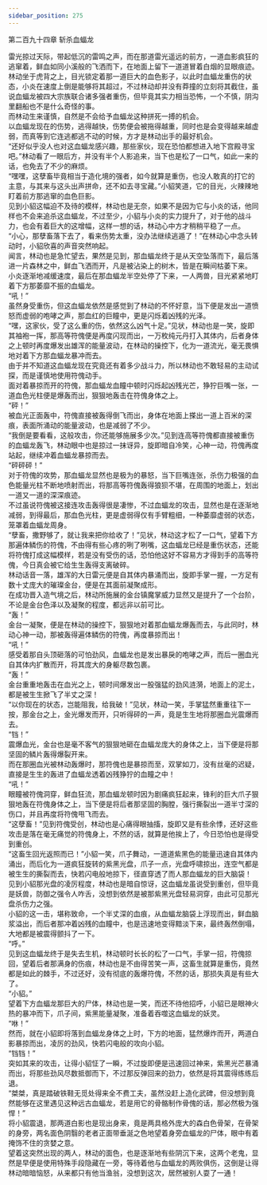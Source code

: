 ```yaml
---
sidebar_position: 275
---
```

 第二百九十四章 斩杀血蝠龙


雷光掠过天际，带起低沉的雷鸣之声，而在那道雷光遥远的前方，一道血影疯狂的逃窜着，鲜血如同小溪般的飞洒而下，在地面上留下一道道冒着白烟的显眼痕迹。  
林动坐于虎背之上，目光锁定着那一道巨大的血色影子，以此时血蝠龙重伤的状态，小炎在速度上倒是能够将其超过，不过林动却并没有莽撞的立刻将其截住，虽说血蝠龙被四大宗族联合诸多强者重伤，但毕竟其实力相当恐怖，一个不慎，阴沟里翻船也不是什么奇怪的事。  
而林动生来谨慎，自然是不会给予血蝠龙这种拼死一搏的机会。  
以血蝠龙现在的伤势，逃得越快，伤势便会被拖得越重，同时也是会变得越来越虚弱，而真等到它连逃都逃不动的时候，方才是林动出手的最好机会。  
“还好似乎没人也对这血蝠龙感兴趣，那些家伙，现在恐怕都想进入地下宫殿寻宝吧。”林动看了一眼后方，并没有半个人影追来，当下也是松了一口气，如此一来的话，也免去了不少的麻烦。  
“嘿嘿，这孽畜毕竟相当于造化境的强者，如今就算是重伤，也没人敢真的打它的主意，与其来与这头出声拼命，还不如去寻宝藏。”小貂笑道，它的目光，火辣辣地盯着前方那逃窜的血色巨影。  
见到小貂这幅迫不及待的模样，林动也是无奈，如果不是因为它与小炎的话，他同样也不会来追杀这血蝠龙，不过至少，小貂与小炎的实力提升了，对于他的战斗力，也会有着巨大的这增幅，这样一想的话，林动心中方才稍稍平稳了一点。  
“小心，那孽畜落下去了，看来伤势太重，没办法继续逃遁了！”在林动心中念头转动时，小貂欣喜的声音突然响起。  
闻言，林动也是急忙望去，果然是见到，那血蝠龙终于是从天空坠落而下，最后落进一片森林之中，鲜血飞洒而开，凡是被沾染上的树木，皆是在瞬间枯萎下来。  
小炎逐渐地减缓速度，最后在那血蝠龙半空处停了下来，一人两兽，目光紧紧地盯着下方那萎靡不振的血蝠龙。  
“吼！”  
虽然身受重伤，但这血蝠龙依然是感觉到了林动的不怀好意，当下便是发出一道愤怒而虚弱的咆哮之声，那血红的巨瞳中，更是闪烁着凶残的光泽。  
“嘿，这家伙，受了这么重的伤，依然这么凶气十足。”见状，林动也是一笑，旋即其袖袍一挥，那高等符傀便是再度闪现而出，一万枚纯元丹打入其体内，后者身体之上顿时再度爆发出雄浑的能量波动，在林动的操控下，化为一道流光，毫无畏惧地对着下方那血蝠龙暴冲而去。  
由于并不知道这血蝠龙现在究竟还有着多少战斗力，所以林动也不敢轻易的主动试探，而是谨慎地使用符傀动手。  
面对着暴掠而开的符傀，那血蝠龙血瞳中顿时闪烁起凶残光芒，狰狞巨嘴一张，一道血色光柱便是爆轰而出，狠狠地轰击在符傀身体之上。  
“砰！”  
被血光正面轰中，符傀直接被轰得倒飞而出，身体在地面上搽出一道上百米的深痕，表面所涌动的能量波动，也是减弱了不少。  
“我倒是要看看，这般攻击，你还能够施展多少次。”见到连高等符傀都直接被重伤的血蝠龙轰飞，林动眼中也是掠过一抹讶异，旋即暗自冷笑，心神一动，符傀再度站起，继续冲着血蝠龙暴掠而去。  
“砰砰砰！”  
对于符傀的攻势，那血蝠龙显然也是极为的暴怒，当下巨嘴连张，杀伤力极强的血色能量光柱不断地喷射而出，将那高等符傀轰得狼狈不堪，在周围的地面上，划出一道又一道的深深痕迹。  
不过虽说符傀被这接连攻击轰得很是凄惨，不过血蝠龙的攻击，显然也是在逐渐地减弱，到得最后，那血色光柱，更是虚弱得仅有手臂粗细，一种萎靡虚弱的状态，笼罩着血蝠龙周身。  
“孽畜，撒野够了，就让我来把你给收了！”见状，林动这才松了一口气，望着下方那遍体鳞伤的符傀，不由得有些心疼的咧了咧嘴，这血蝠龙已经是重伤状态，还能将符傀打成这幅模样，若是没有受伤的话，恐怕他这好不容易方才得到手的高等符傀，今日真会被它给生生轰得支离破碎。  
林动话音一落，雄浑的大日雷元便是自其体内暴涌而出，旋即手掌一握，一方足有数十丈庞大的璀璨金台，便是在其面前凝聚成形。  
在成功晋入造气境之后，林动所施展的金台镇魔掌威力显然又是提升了一个台阶，不论是金台色泽以及凝聚的程度，都远非以前可比。  
“轰！”  
金台一凝聚，便是在林动的操控下，狠狠地对着那血蝠龙爆轰而去，与此同时，林动心神一动，那被轰得遍体鳞伤的符傀，再度暴掠而出！  
“吼！”  
感受着那自头顶砸落的可怕劲风，血蝠龙也是发出暴戾的咆哮之声，而后一圈血光自其体内扩散而开，将其庞大的身躯尽数包裹。  
“轰！”  
金台重重地轰击在血光之上，顿时间爆发出一股强猛的劲风涟漪，地面上的泥土，都是被生生掀飞了半丈之深！  
“以你现在的状态，岂能阻我，给我破！”见状，林动一笑，手掌猛然重重往下一按，那金台之上，金光爆发而开，只听得砰的一声，竟是生生地将那圈血光震爆而去。  
“铛！”  
震爆血光，金台也是毫不客气的狠狠地砸在血蝠龙庞大的身体之上，当下便是将那坚固的鳞片轰得爆裂开来。  
而在那圈血光被林动轰爆时，那符傀也是暴掠而至，双掌如刀，没有丝毫的迟疑，直接是生生的轰进了血蝠龙透着凶残狰狞的血瞳之中！  
“吼！”  
眼瞳被符傀洞穿，鲜血狂流，那血蝠龙顿时因为剧痛疯狂起来，锋利的巨大爪子狠狠地轰在符傀身体之上，当下便是将后者那坚固的胸膛，强行撕裂出一道半寸深的伤口，并且再度将符傀甩飞而去。  
“这孽畜！”见到符傀受创，林动也是心痛得眼抽搐，旋即又是有些余悸，还好这些攻击是落在毫无痛觉的符傀身上，不然的话，就算是他挨上了，今日恐怕也是得受到重创。  
“这畜生回光返照而已！”小貂一笑，爪子舞动，一道道紫黑色的能量迅速自其体内涌出，而后化为一道疯狂旋转的紫黑光盘，爪子一点，光盘呼啸掠出，连空气都是被生生的撕裂而去，快若闪电般地掠下，径直穿透了而人那血蝠龙的巨大脑袋！  
见到小貂那光盘的凌厉程度，林动也是暗自惊讶，这血蝠龙虽说受到重创，但毕竟是妖兽，防御之强令人咋舌，没想到依然是被那紫黑光盘轻易洞穿，由此可见那光盘杀伤力之强。  
小貂的这一击，堪称致命，一个半丈深的血痕，从血蝠龙脑袋上浮现而出，鲜血脑浆溢出，而后者那冲着凶残的血瞳中，也是迅速地变得黯淡下来，最终轰然倒塌，大地都是被震得颤抖了一下。  
“呼。”  
见到这血蝠龙终于是失去生机，林动顿时长长的松了一口气，手掌一招，符傀掠回，望着后者那满身的伤痕，林动也是不由得苦笑一声，这畜生就算是重伤，竟然都是如此的棘手，不过还好，没有彻底的轰爆符傀，不然的话，那损失真是有些大了。  
“小貂。”  
望着下方血蝠龙那巨大的尸体，林动也是一笑，而还不待他招呼，小貂已是眼神火热的暴冲而下，爪子间，紫黑能量凝聚，准备着吞噬这血蝠龙的妖灵。  
“咻！”  
然而，就在小貂即将落到血蝠龙身体之上时，下方的地面，猛然爆炸而开，两道白影暴掠而出，凌厉的劲风，快若闪电般的攻向小貂。  
“铛铛！”  
突如其来的攻击，让得小貂怔了一瞬，不过旋即便是迅速回过神来，紫黑光芒暴涌而出，将那些劲风尽数抵御而下，不过那反弹回来的劲力，依然是将其震得练练后退。  
“桀桀，真是踏破铁鞋无觅处得来全不费工夫，虽然没赶上造化武碑，但没想到竟然能够在这里遇见这种远古血蝠龙，若是用它的骨骼制作骨傀的话，那必然极为强悍！”  
将小貂震退，那两道白影也是现出身来，竟是两具格外庞大的森白色骨架，在骨架的身旁，两名面色阴翳的老者正面带垂涎之色地望着身旁血蝠龙的尸体，眼中有着掩饰不住的贪婪之意。  
望着这突然出现的两人，林动的面色，也是逐渐地有些阴沉下来，这两个老鬼，显然是早便是使用特殊手段隐藏在一旁，等待着他与血蝠龙的两败俱伤，这倒是让得林动暗暗恼怒，从来都只有他当渔翁，没想到这次，居然被别人耍了一通！  
  
  
